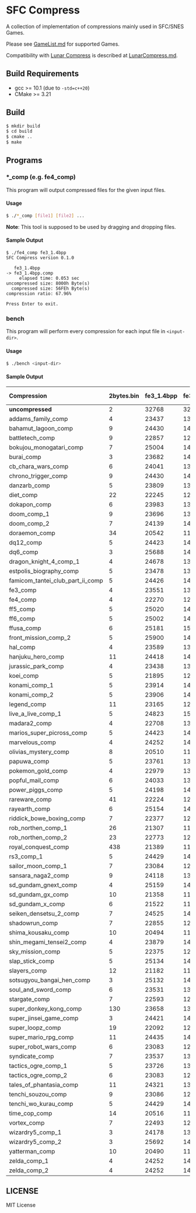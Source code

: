 # SFC Compress

A collection of implementation of compressions mainly used in SFC/SNES Games.

Please see [GameList.md](doc/GameList.md) for supported Games.

Compatibility with [Lunar Compress](https://fusoya.eludevisibility.org/lc/index.html) is described at [LunarCompress.md](doc/LunarCompress.md).

## Build Requirements

- gcc >= 10.1 (due to `-std=c++20`)
- CMake >= 3.21

## Build

```bash
$ mkdir build
$ cd build
$ cmake ..
$ make
```

## Programs

### *_comp (e.g. fe4_comp)

This program will output compressed files for the given input files.

#### Usage

```bash
$ ./*_comp [file1] [file2] ...
```

**Note**: This tool is supposed to be used by dragging and dropping files.

#### Sample Output

```text
$ ./fe4_comp fe3_1.4bpp
SFC Compress version 0.1.0

   fe3_1.4bpp
-> fe3_1.4bpp.comp
     elapsed time: 0.053 sec
uncompressed size: 8000h Byte(s)
  compressed size: 56FEh Byte(s)
compression ratio: 67.96%

Press Enter to exit.
```

### bench

This program will perform every compression for each input file in `<input-dir>`.

#### Usage

```bash
$ ./bench <input-dir>
```

#### Sample Output

| Compression | 2bytes.bin | fe3_1.4bpp | fe3_2.4bpp | ff6.4bpp | ff6.map | lal.event | sample.4bpp | sdk2_1.map | Total Size | Running Time | Hash |
| :---- | :---- | :---- | :---- | :---- | :---- | :---- | :---- | :---- | :---- | :---- | :---- |
| **uncompressed**                         |     2 | 32768 | 32768 | 32768 | 32768 | 17435 | 28672 | 29568 | 206749 | ------ | -------- |
| addams_family_comp                       |     4 | 23437 | 13216 | 31666 |  8851 | 13549 | 25773 |  8601 | 125097 | 0.0687 | FDCD9EB3 |
| bahamut_lagoon_comp                      |     9 | 24430 | 14176 | 32718 |  9694 | 14430 | 27163 |  6648 | 129268 | 0.0742 | 3CEAFFE1 |
| battletech_comp                          |     9 | 22857 | 12765 | 30165 |  8331 | 13438 | 25260 |  5736 | 118561 | 0.3214 | 3CFD6EC6 |
| bokujou_monogatari_comp                  |     7 | 25004 | 14051 | 33168 |  9453 | 14849 | 27809 |  7225 | 131566 | 0.0573 | 4D976D4D |
| burai_comp                               |     3 | 23682 | 14546 | 32182 | 12018 | 13218 | 25978 | 11528 | 133155 | 0.1208 | FEF1E5C2 |
| cb_chara_wars_comp                       |     6 | 24041 | 13211 | 32279 |  8618 | 14150 | 26690 |  6252 | 125247 | 0.2330 | 8947D6F0 |
| chrono_trigger_comp                      |     9 | 24430 | 14056 | 32718 |  9458 | 14430 | 27163 |  6648 | 128912 | 0.1054 | 0DD1A27C |
| danzarb_comp                             |     5 | 23809 | 13786 | 31534 |  9304 | 13988 | 26485 |  5758 | 124669 | 0.0485 | D5B00688 |
| diet_comp                                |    22 | 22245 | 12582 | 30687 |  8203 | 12620 | 24631 |  6489 | 117479 | 0.1354 | 29EF3CCD |
| dokapon_comp                             |     6 | 23983 | 13940 | 31828 |  9434 | 14033 | 26017 |  6689 | 125930 | 0.4478 | 6C1C92FB |
| doom_comp_1                              |     9 | 23696 | 13550 | 30207 |  8950 | 13706 | 25671 |  6797 | 122586 | 0.3600 | E6A4C014 |
| doom_comp_2                              |     7 | 24139 | 14304 | 30205 |  9915 | 14370 | 25669 |  6795 | 125404 | 0.2046 | A0182B5B |
| doraemon_comp                            |    34 | 20542 | 11110 | 28440 |  7497 | 11963 | 23165 |  5080 | 107831 | 0.2318 | 3EEC5029 |
| dq12_comp                                |     5 | 24423 | 14169 | 32710 |  9693 | 14424 | 27153 |  6643 | 129220 | 0.0492 | 9E3F4EF0 |
| dq6_comp                                 |     3 | 25688 | 14401 | 33638 |  9875 | 15169 | 28400 |  8489 | 135663 | 0.0608 | EF916FB5 |
| dragon_knight_4_comp_1                   |     4 | 24678 | 13941 | 32770 |  9433 | 14593 | 27388 |  7217 | 130024 | 0.0518 | 2CA7FBC4 |
| estpolis_biography_comp                  |     5 | 23478 | 13366 | 31256 |  8797 | 13507 | 26323 |  5962 | 122694 | 0.0665 | CC9E43C3 |
| famicom_tantei_club_part_ii_comp         |     5 | 24426 | 14169 | 32713 |  9693 | 14424 | 27158 |  6643 | 129231 | 0.0488 | 23FCFD3F |
| fe3_comp                                 |     4 | 23551 | 13412 | 30818 |  9716 | 14144 | 26259 |  6101 | 124005 | 0.3126 | 2635D057 |
| fe4_comp                                 |     4 | 22270 | 12763 | 29833 |  9019 | 13588 | 24654 |  5436 | 117567 | 0.1449 | 69FDF671 |
| ff5_comp                                 |     5 | 25020 | 14050 | 33168 |  9457 | 14847 | 27812 |  7239 | 131598 | 0.0538 | F94B1331 |
| ff6_comp                                 |     5 | 25002 | 14049 | 33166 |  9451 | 14847 | 27807 |  7223 | 131550 | 0.0543 | 1C4BF2B6 |
| ffusa_comp                               |     6 | 25181 | 15386 | 32282 | 12510 | 14844 | 27388 | 11305 | 138902 | 0.0727 | 555BBE73 |
| front_mission_comp_2                     |     5 | 25900 | 14694 | 34101 |  9511 | 15546 | 28894 |  6641 | 135292 | 0.0996 | FA516D58 |
| hal_comp                                 |     4 | 23589 | 13547 | 30810 | 10181 | 14677 | 26442 |  6556 | 125806 | 0.3090 | 2BA7727B |
| hanjuku_hero_comp                        |    11 | 24418 | 14151 | 32712 |  9692 | 14424 | 27127 |  6649 | 129184 | 0.0560 | 8EC736EB |
| jurassic_park_comp                       |     4 | 23438 | 13216 | 31666 |  8852 | 13550 | 25774 |  8602 | 125102 | 0.0607 | 34541B52 |
| koei_comp                                |     5 | 21895 | 12134 | 30632 |  8096 | 12369 | 24554 |  6225 | 115910 | 0.1770 | E344CF3E |
| konami_comp_1                            |     5 | 23914 | 14232 | 30474 | 10451 | 14671 | 25860 |  7630 | 127237 | 0.0667 | 3A7D7CB0 |
| konami_comp_2                            |     5 | 23906 | 14139 | 30474 | 10451 | 14671 | 25860 |  7605 | 127111 | 0.0675 | DBF893B8 |
| legend_comp                              |    11 | 23165 | 12952 | 31118 |  8635 | 13522 | 25467 |  6422 | 121292 | 0.0537 | 96E3F84C |
| live_a_live_comp_1                       |     5 | 24823 | 15027 | 30716 | 11685 | 14135 | 26503 |  7707 | 130601 | 0.1329 | 3141C171 |
| madara2_comp                             |     4 | 22708 | 13517 | 29768 | 10594 | 14364 | 24851 |  7593 | 123399 | 0.1026 | 3381A7EF |
| marios_super_picross_comp                |     5 | 24423 | 14169 | 32710 |  9693 | 14424 | 27153 |  6643 | 129220 | 0.0485 | 43D4AA0A |
| marvelous_comp                           |     4 | 24252 | 14148 | 31052 | 10233 | 14682 | 26820 |  6560 | 127751 | 1.2515 | 51CFB1CD |
| olivias_mystery_comp                     |     8 | 20510 | 11078 | 28408 |  7465 | 11931 | 23133 |  5048 | 107581 | 0.2341 | 5FA8A160 |
| papuwa_comp                              |     5 | 23761 | 13277 | 30810 |  8715 | 13980 | 26296 |  6503 | 123347 | 0.4384 | 7776B6CB |
| pokemon_gold_comp                        |     4 | 22979 | 13032 | 30593 | 10041 | 14177 | 26125 |  6058 | 123009 | 0.4900 | 07FC9A7F |
| popful_mail_comp                         |     6 | 24033 | 13745 | 30810 |  9053 | 14278 | 26388 |  6501 | 124814 | 0.6011 | 29C3E45A |
| power_piggs_comp                         |     5 | 24198 | 14396 | 32558 | 10013 | 14407 | 27093 |  6373 | 129043 | 0.0477 | 84DF3AE0 |
| rareware_comp                            |    41 | 22224 | 12737 | 30608 |  8709 | 13202 | 25221 |  5721 | 118463 | 1.8188 | B91B7DA6 |
| rayearth_comp                            |     6 | 25154 | 14655 | 31247 | 10547 | 14686 | 27108 |  8860 | 132263 | 0.0914 | DF56CDD8 |
| riddick_bowe_boxing_comp                 |     7 | 22377 | 12464 | 31061 |  8552 | 12750 | 25050 |  7634 | 119895 | 0.1200 | 6C9B46B7 |
| rob_northen_comp_1                       |    26 | 21307 | 11784 | 29385 |  7675 | 11943 | 24048 |  5096 | 111264 | 1.2694 | A46D379A |
| rob_northen_comp_2                       |    23 | 22773 | 12667 | 30191 |  8110 | 12896 | 25150 |  6517 | 118327 | 0.1164 | F93802D2 |
| royal_conquest_comp                      |   438 | 21389 | 11685 | 28895 |  7980 | 12500 | 23695 |  5789 | 112371 | 0.1871 | 8C6593C3 |
| rs3_comp_1                               |     5 | 24429 | 14172 | 32714 |  9693 | 14426 | 27159 |  6644 | 129242 | 0.0511 | 50255019 |
| sailor_moon_comp_1                       |     7 | 23084 | 12800 | 31746 |  8081 | 12994 | 25786 |  6256 | 120754 | 0.0831 | D74045B9 |
| sansara_naga2_comp                       |     9 | 24118 | 13774 | 30929 |  9821 | 14199 | 26412 |  8506 | 127768 | 0.1169 | C70FEA18 |
| sd_gundam_gnext_comp                     |     4 | 25159 | 14182 | 32770 |  9456 | 14808 | 27612 |  6432 | 130423 | 0.0479 | 6D69932E |
| sd_gundam_gx_comp                        |    10 | 21358 | 11618 | 28774 |  7880 | 12286 | 23586 |  5618 | 111130 | 0.1676 | CB09FFEB |
| sd_gundam_x_comp                         |     6 | 21522 | 11836 | 28890 |  8549 | 12737 | 23684 |  7253 | 114477 | 0.1691 | 157613F5 |
| seiken_densetsu_2_comp                   |     7 | 24525 | 14812 | 30704 | 10624 | 14351 | 26111 |  7846 | 128980 | 0.3821 | 3F9A5966 |
| shadowrun_comp                           |     7 | 22855 | 12763 | 30163 |  8329 | 13436 | 25258 |  5734 | 118545 | 0.3155 | 75D20B18 |
| shima_kousaku_comp                       |    10 | 20494 | 11053 | 28409 |  7382 | 11852 | 23123 |  4769 | 107092 | 0.2143 | BA0850E7 |
| shin_megami_tensei2_comp                 |     4 | 23879 | 14110 | 30444 | 10451 | 14658 | 25840 |  7601 | 126987 | 0.0891 | 82F04553 |
| sky_mission_comp                         |     5 | 22375 | 12462 | 31059 |  8550 | 12748 | 25048 |  7632 | 119879 | 0.1222 | A87A5246 |
| slap_stick_comp                          |     5 | 25134 | 14773 | 33207 | 11432 | 14495 | 27671 | 11230 | 137947 | 0.0715 | F4566128 |
| slayers_comp                             |    12 | 21182 | 11600 | 28744 |  7648 | 12228 | 23616 |  5230 | 110260 | 0.1407 | 1936BFD2 |
| sotsugyou_bangai_hen_comp                |     3 | 25132 | 14771 | 33205 | 11430 | 14493 | 27669 | 11228 | 137931 | 0.0717 | 4F745F24 |
| soul_and_sword_comp                      |     6 | 23531 | 13196 | 30625 |  8621 | 13805 | 25796 |  6726 | 122306 | 0.1024 | 4A7448C5 |
| stargate_comp                            |     7 | 22593 | 12599 | 29967 |  8241 | 13283 | 24997 |  5682 | 117369 | 1.9343 | 6174A0CF |
| super_donkey_kong_comp                   |   130 | 23658 | 13533 | 30447 |  9018 | 14401 | 25949 |  6250 | 123386 | 0.6418 | CFB46D6A |
| super_jinsei_game_comp                   |     3 | 24421 | 14167 | 32708 |  9691 | 14422 | 27151 |  6641 | 129204 | 0.0495 | D6574806 |
| super_loopz_comp                         |    19 | 22092 | 12282 | 30215 |  8071 | 12426 | 25070 |  5649 | 115824 | 2.0482 | EA30F4E9 |
| super_mario_rpg_comp                     |    11 | 24435 | 14178 | 32720 |  9699 | 14432 | 27165 |  6650 | 129290 | 0.0499 | 360F25DB |
| super_robot_wars_comp                    |     6 | 23083 | 12800 | 31746 |  8081 | 12993 | 25785 |  6255 | 120749 | 0.0845 | E5939466 |
| syndicate_comp                           |     7 | 23537 | 13174 | 31245 |  8865 | 13669 | 25389 |  5652 | 121538 | 1.2444 | 3A47CBBE |
| tactics_ogre_comp_1                      |     5 | 23726 | 13594 | 30747 |  9014 | 14004 | 26347 |  5571 | 123008 | 0.0750 | 8641BABA |
| tactics_ogre_comp_2                      |     6 | 23083 | 12800 | 31746 |  8081 | 12993 | 25785 |  6255 | 120749 | 0.0838 | B14985F5 |
| tales_of_phantasia_comp                  |    11 | 24321 | 13728 | 32706 |  9022 | 14433 | 27114 |  6527 | 127862 | 0.0949 | 1ED98940 |
| tenchi_souzou_comp                       |     9 | 23086 | 12803 | 31748 |  8084 | 12996 | 25788 |  6258 | 120772 | 0.0839 | C3BD936E |
| tenchi_wo_kurau_comp                     |     5 | 24429 | 14172 | 32714 |  9693 | 14426 | 27159 |  6644 | 129242 | 0.0519 | C5E98D96 |
| time_cop_comp                            |    14 | 20516 | 11084 | 28414 |  7472 | 11938 | 23140 |  5054 | 107632 | 0.2390 | E5F2AF3B |
| vortex_comp                              |     7 | 22493 | 12874 | 29956 |  8788 | 12680 | 24850 |  6236 | 117884 | 0.5191 | A27CC256 |
| wizardry5_comp_1                         |     3 | 24178 | 13729 | 32193 |  9775 | 14279 | 26839 |  9429 | 130425 | 0.0654 | 54494D6A |
| wizardry5_comp_2                         |     3 | 25692 | 14401 | 33639 |  9875 | 15170 | 28401 |  8490 | 135671 | 0.0588 | EE6D3436 |
| yatterman_comp                           |    10 | 20490 | 11062 | 28408 |  7382 | 11854 | 23126 |  4762 | 107094 | 0.2259 | ADD17EC0 |
| zelda_comp_1                             |     4 | 24252 | 14157 | 31052 | 10233 | 14682 | 26820 |  6560 | 127760 | 0.1846 | EF2A502A |
| zelda_comp_2                             |     4 | 24252 | 14157 | 31052 | 10233 | 14682 | 26820 |  6560 | 127760 | 0.1864 | A48D2149 |

## LICENSE

MIT License
